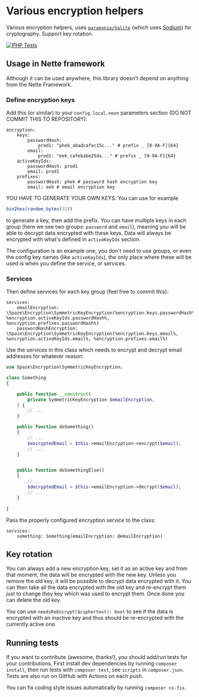 # Various encryption helpers

Various encryption helpers, uses [`paragonie/halite`](https://github.com/paragonie/halite) (which uses [Sodium](https://php.net/sodium)) for cryptography. Support key rotation.

[![PHP Tests](https://github.com/spaze/encryption/actions/workflows/php.yml/badge.svg)](https://github.com/spaze/encryption/actions/workflows/php.yml)

## Usage in Nette framework

Although it can be used anywhere, this library doesn't depend on anything from the Nette Framework.

### Define encryption keys

Add this (or similar) to your `config.local.neon` parameters section (DO NOT COMMIT THIS TO REPOSITORY):
```
encryption:
    keys:
        passwordHash:
            prod1: "phek_abadcafec15c..." # prefix _ [0-9A-F]{64}
        email:
            prod1: "eek_cafebabe25da..." # prefix _ [0-9A-F]{64}
    activeKeyIds:
        passwordHash: prod1
        email: prod1
    prefixes:
        passwordHash: phek # password hash encryption key
        email: eek # email encryption key
```
YOU HAVE TO GENERATE YOUR OWN KEYS. You can use for example
```php
bin2hex(random_bytes(32))
```
to generate a key, then add the prefix. You can have multiple keys in each group (here we see two groups: `password` and `email`), meaning you will be able to decrypt data encrypted with these keys. Data will always be encrypted with what's defined in `activeKeyIds` section.

The configuration is an example one, you don't need to use groups, or even the config key names (like `activeKeyIds`), the only place where these will be used is when you define the service, or services. 

### Services
Then define services for each key group (feel free to commit this):
```
services:
    emailEncryption: \Spaze\Encryption\SymmetricKeyEncryption(%encryption.keys.passwordHash%, %encryption.activeKeyIds.passwordHash%, %encryption.prefixes.passwordHash%)
    passwordHashEncryption: \Spaze\Encryption\SymmetricKeyEncryption(%encryption.keys.email%, %encryption.activeKeyIds.email%, %encryption.prefixes.email%)
```

Use the services in this class which needs to encrypt and decrypt email addresses for whatever reason:
```php
use Spaze\Encryption\SymmetricKeyEncryption;

class Something
{

    public function __construct(
        private SymmetricKeyEncryption $emailEncryption,
    ) {
        // ...
    }

    public function doSomething()
    {
        // ...
        $encryptedEmail = $this->emailEncryption->encrypt($email);
        // ...
    }


    public function doSomethingElse()
    {
        // ...
        $decryptedEmail = $this->emailEncryption->decrypt($email);
        // ...
    }

}
```

Pass the properly configured encryption service to the class:
```
services:
    something: Something(emailEncryption: @emailEncryption)
```

## Key rotation
You can always add a new encryption key, set it as an active key and from that moment, the data will be encrypted with the new key. Unless you remove the old key, it will be possible to decrypt data encrypted with it. You can then take all the data encrypted with the old key and re-encrypt them just to change they key which was used to encrypt them. Once done you can delete the old key.

You can use `needsReEncrypt($ciphertext): bool` to see if the data is encrypted with an inactive key and thus should be re-encrypted with the currently active one.

## Running tests

If you want to contribute (awesome, thanks!), you should add/run tests for your contributions.
First install dev dependencies by running `composer install`, then run tests with `composer test`, see `scripts` in `composer.json`. Tests are also run on GitHub with Actions on each push.

You can fix coding style issues automatically by running `composer cs-fix`.
